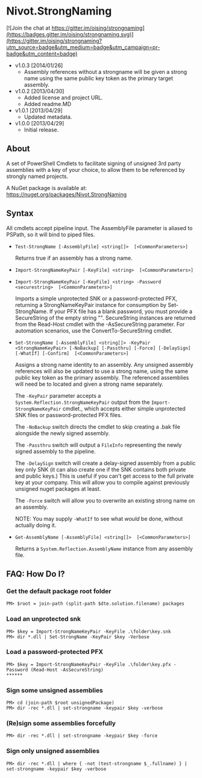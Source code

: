 ﻿Nivot.StrongNaming
==================

[![Join the chat at https://gitter.im/oising/strongnaming](https://badges.gitter.im/oising/strongnaming.svg)](https://gitter.im/oising/strongnaming?utm_source=badge&utm_medium=badge&utm_campaign=pr-badge&utm_content=badge)

* v1.0.3  [2014/01/26]
  * Assembly references without a strongname will be given a  strong name using the same
    public key token as the primary target assembly.
* v1.0.2  [2013/04/30]
  * Added license and project URL.
  * Added readme.MD
* v1.0.1  [2013/04/29]
  * Updated metadata.
* v1.0.0  [2013/04/29]
  * Initial release.

About
-----
A set of PowerShell Cmdlets to facilitate signing of unsigned 3rd party assemblies with a key
of your choice, to allow them to be referenced by strongly named projects.

A NuGet package is available at: https://nuget.org/packages/Nivot.StrongNaming

Syntax
-------

All cmdlets accept pipeline input. The AssemblyFile parameter is aliased to PSPath, so it will
bind to piped files.  

* `Test-StrongName [-AssemblyFile] <string[]>  [<CommonParameters>]`

    Returns true if an assembly has a strong name.

* `Import-StrongNameKeyPair [-KeyFile] <string>  [<CommonParameters>]`
* `Import-StrongNameKeyPair [-KeyFile] <string> -Password <securestring>  [<CommonParameters>]`

    Imports a simple unprotected SNK or a password-protected PFX, returning a StrongNameKeyPair
	instance for consumption by Set-StrongName. If your PFX file has a blank password, you must
	provide a SecureString of the empty string "". SecureString instances are returned from
    the Read-Host cmdlet with the -AsSecureString parameter. For automation scenarios, use the
    ConvertTo-SecureString cmdlet.

* `Set-StrongName [-AssemblyFile] <string[]> -KeyPair <StrongNameKeyPair> [-NoBackup] [-Passthru] [-Force] [-DelaySign] [-WhatIf] [-Confirm]  [<CommonParameters>]`

    Assigns a strong name identity to an assembly. Any unsigned assembly references will also be
    updated to use a strong name, using the same public key token as the primary assembly. The
    referenced assemblies will need be to located and given a strong name separately.

    The `-KeyPair` parameter accepts a `System.Reflection.StrongNameKeyPair` output from the
	`Import-StrongNameKeyPair` cmdlet., which accepts either simple unprotected SNK files or
	password-protected PFX files.

    The `-NoBackup` switch directs the cmdlet to skip creating a .bak file alongside the newly
	signed assembly. 

    The `-Passthru` switch will output a `FileInfo` representing the newly signed assembly to
	the pipeline.

    The `-DelaySign` switch will create a delay-signed assembly from a public key only SNK
	(it can also create one if the SNK contains both private and public keys.) This is useful
	if you can't get access to the full private key at your company. This will allow you to
	compile against previously unsigned nuget packages at least.

    The `-Force` switch will allow you to overwrite an existing strong name on an assembly.

    NOTE: You may supply `-WhatIf` to see what _would_ be done, without actually doing it.

*  `Get-AssemblyName [-AssemblyFile] <string[]>  [<CommonParameters>]`

    Returns a `System.Reflection.AssemblyName` instance from any assembly file.
    
FAQ: How Do I?
--------------

### Get the default package root folder
    PM> $root = join-path (split-path $dte.solution.filename) packages

### Load an unprotected snk 
    PM> $key = Import-StrongNameKeyPair -KeyFile .\folder\key.snk
    PM> dir *.dll | Set-StrongName -KeyPair $key -Verbose

### Load a password-protected PFX
    PM> $key = Import-StrongNameKeyPair -KeyFile .\folder\key.pfx -Password (Read-Host -AsSecureString)
    ******

### Sign some unsigned assemblies
    PM> cd (join-path $root unsignedPackage)
    PM> dir -rec *.dll | set-strongname -keypair $key -verbose

### (Re)sign some assemblies forcefully
    PM> dir -rec *.dll | set-strongname -keypair $key -force

### Sign only unsigned assemblies 
    PM> dir -rec *.dll | where { -not (test-strongname $_.fullname) } | set-strongname -keypair $key -verbose
